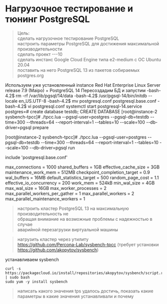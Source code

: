 # Нагрузочное тестирование и тюнинг PostgreSQL

>Цель:  
>сделать нагрузочное тестирование PostgreSQL  
>настроить параметры PostgreSQL для достижения максимальной производительности  
>сделать проект ---10  
>сделать инстанс Google Cloud Engine типа e2-medium с ОС Ubuntu 20.04  
>поставить на него PostgreSQL 13 из пакетов собираемых postgres.org  

Используем уже установленный instance Red Hat Enterprise Linux Server release 7.9 (Maipo) + PostgreSQL 14
Пересоздадим БД и запустим
-bash-4.2$ rm -rf /var/lib/pgsql/14/data
-bash-4.2$ /usr/pgsql-14/bin/initdb --locale en_US.UTF-8
-bash-4.2$ mv postgresql.conf postgresql.base.conf
-bash-4.2$ vi postgresql.conf
systemctl start postgresql-14.service
postgres=# create database testdb;
CREATE DATABASE
[root@instance-2 sysbench-tpcc]# ./tpcc.lua --pgsql-user=postgres --pgsql-db=testdb --time=300 --threads=64 --report-interval=1 --tables=10 --scale=100 --db-driver=pgsql prepare


[root@instance-2 sysbench-tpcc]# ./tpcc.lua --pgsql-user=postgres --pgsql-db=testdb --time=300 --threads=64 --report-interval=1 --tables=10 --scale=100 --db-driver=pgsql run

include 'postgresql.base.conf'

max_connections = 1000
shared_buffers = 1GB
effective_cache_size = 3GB
maintenance_work_mem = 512MB
checkpoint_completion_target = 0.9
wal_buffers = 16MB
default_statistics_target = 500
random_page_cost = 1.1
effective_io_concurrency = 200
work_mem = 524kB
min_wal_size = 4GB
max_wal_size = 16GB
max_worker_processes = 2
max_parallel_workers_per_gather = 1
max_parallel_workers = 2
max_parallel_maintenance_workers = 1

>настроить кластер PostgreSQL 13 на максимальную производительность не  
>обращая внимание на возможные проблемы с надежностью в случае  
>аварийной перезагрузки виртуальной машины  


>нагрузить кластер через утилиту  
>https://github.com/Percona-Lab/sysbench-tpcc (требует установки https://github.com/akopytov/sysbench)  

устанавливаем sysbench
```console
curl -s https://packagecloud.io/install/repositories/akopytov/sysbench/script.rpm.sh | sudo bash
sudo yum -y install sysbench
```
>написать какого значения tps удалось достичь, показать какие параметры в какие значения устанавливали и почему  
